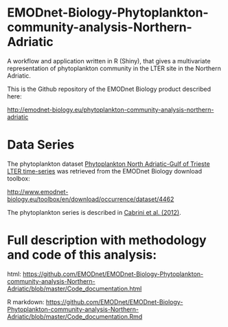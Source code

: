 # EMODnet-Biology-Phytoplankton-community-analysis-Northern-Adriatic
A workflow and application written in R (Shiny), that gives a multivariate representation of phytoplankton community in the LTER site in the Northern Adriatic.

This is the Github repository of the EMODnet Biology product described here:

http://emodnet-biology.eu/phytoplankton-community-analysis-northern-adriatic


# Data Series

The phytoplankton dataset [Phytoplankton North Adriatic-Gulf of Trieste LTER time-series](http://emodnet-biology.eu/data-catalog?module=dataset&dasid=4462) was retrieved from the EMODnet Biology download toolbox:

http://www.emodnet-biology.eu/toolbox/en/download/occurrence/dataset/4462

The phytoplankton series is described in [Cabrini et al. (2012)](https://doi.org/10.1016/j.ecss.2012.07.007).

# Full description with methodology and code of this analysis:

html: https://github.com/EMODnet/EMODnet-Biology-Phytoplankton-community-analysis-Northern-Adriatic/blob/master/Code_documentation.html

R markdown: https://github.com/EMODnet/EMODnet-Biology-Phytoplankton-community-analysis-Northern-Adriatic/blob/master/Code_documentation.Rmd

